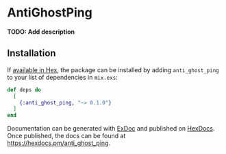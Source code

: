 # AntiGhostPing

**TODO: Add description**

## Installation

If [available in Hex](https://hex.pm/docs/publish), the package can be installed
by adding `anti_ghost_ping` to your list of dependencies in `mix.exs`:

```elixir
def deps do
  [
    {:anti_ghost_ping, "~> 0.1.0"}
  ]
end
```

Documentation can be generated with [ExDoc](https://github.com/elixir-lang/ex_doc)
and published on [HexDocs](https://hexdocs.pm). Once published, the docs can
be found at <https://hexdocs.pm/anti_ghost_ping>.

